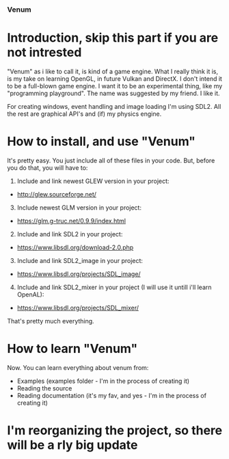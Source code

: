 ### Venum 

# Introduction, skip this part if you are not intrested

"Venum" as i like to call it, is kind of a game engine. 
What I really think it is, is my take on learning OpenGL, in future Vulkan and DirectX.
I don't intend it to be a full-blown game engine. I want it to be an experimental thing, like my "programming playground". 
The name was suggested by my friend. I like it.

For creating windows, event handling and image loading I'm using SDL2. 
All the rest are graphical API's and (if) my physics engine.

# How to install, and use "Venum"

It's pretty easy. You just include all of these files in your code. 
But, before you do that, you will have to:

1) Include and link newest GLEW version in your project:
- http://glew.sourceforge.net/
3) Include newest GLM version in your project:
- https://glm.g-truc.net/0.9.9/index.html
2) Include and link SDL2 in your project:
- https://www.libsdl.org/download-2.0.php
3) Include and link SDL2_image in your project:
- https://www.libsdl.org/projects/SDL_image/
4) Include and link SDL2_mixer in your project (I will use it untill i'll learn OpenAL):
- https://www.libsdl.org/projects/SDL_mixer/


That's pretty much everything. 


# How to learn "Venum"
 
Now. You can learn everything about venum from: 
- Examples (examples folder - I'm in the process of creating it)
- Reading the source 
- Reading documentation (it's my fav, and yes - I'm in the process of creating it)

# I'm reorganizing the project, so there will be a rly big update
